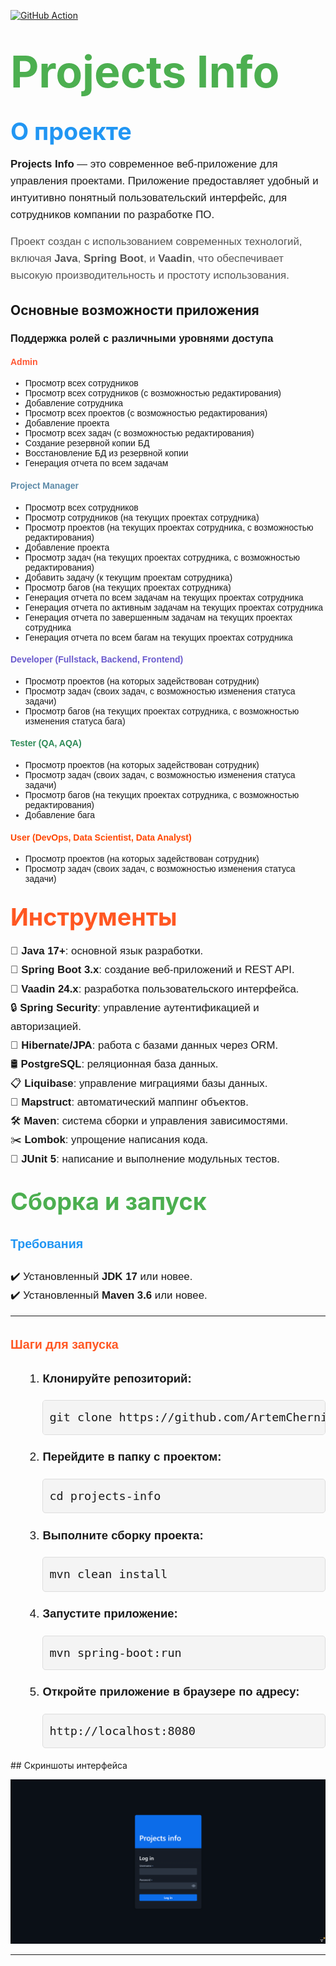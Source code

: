 
[![GitHub Action](https://github.com/ArtemChernikov/projects-info/actions/workflows/maven.yml/badge.svg)](https://github.com/ArtemChernikov/projects-info/actions/workflows/maven.yml)

# <span style="font-size: 2.5em; font-weight: bold; color: #4CAF50;">Projects Info</span>

## <span style="font-size: 1.8em; color: #2196F3;">О проекте</span>

<p style="font-size: 1.2em; line-height: 1.6; font-family: Arial, sans-serif;">
<strong>Projects Info</strong> — это современное веб-приложение для управления проектами. 
Приложение предоставляет удобный и интуитивно понятный пользовательский интерфейс, для сотрудников компании по разработке ПО.
</p>

<p style="font-size: 1.2em; line-height: 1.6; font-family: Arial, sans-serif; color: #555;">
Проект создан с использованием современных технологий, включая <strong>Java</strong>, <strong>Spring Boot</strong>, и <strong>Vaadin</strong>, что обеспечивает высокую производительность и простоту использования.
</p>

## Основные возможности приложения

<div style="font-family: Arial, sans-serif;">

### Поддержка ролей с различными уровнями доступа

#### <span style="color: #ff5733; font-weight: bold;">Admin</span>
<ul>
    <li>Просмотр всех сотрудников</li>
    <li>Просмотр всех сотрудников (с возможностью редактирования)</li>
    <li>Добавление сотрудника</li>
    <li>Просмотр всех проектов (с возможностью редактирования)</li>
    <li>Добавление проекта</li>
    <li>Просмотр всех задач (с возможностью редактирования)</li>
    <li>Создание резервной копии БД</li>
    <li>Восстановление БД из резервной копии</li>
    <li>Генерация отчета по всем задачам</li>
</ul>

#### <span style="color: #5d8aa8; font-weight: bold;">Project Manager</span>
<ul>
    <li>Просмотр всех сотрудников</li>
    <li>Просмотр сотрудников (на текущих проектах сотрудника)</li>
    <li>Просмотр проектов (на текущих проектах сотрудника, с возможностью редактирования)</li>
    <li>Добавление проекта</li>
    <li>Просмотр задач (на текущих проектах сотрудника, с возможностью редактирования)</li>
    <li>Добавить задачу (к текущим проектам сотрудника)</li>
    <li>Просмотр багов (на текущих проектах сотрудника)</li>
    <li>Генерация отчета по всем задачам на текущих проектах сотрудника</li>
    <li>Генерация отчета по активным задачам на текущих проектах сотрудника</li>
    <li>Генерация отчета по завершенным задачам на текущих проектах сотрудника</li>
    <li>Генерация отчета по всем багам на текущих проектах сотрудника</li>
</ul>

#### <span style="color: #6a5acd; font-weight: bold;">Developer (Fullstack, Backend, Frontend)</span>
<ul>
    <li>Просмотр проектов (на которых задействован сотрудник)</li>
    <li>Просмотр задач (своих задач, с возможностью изменения статуса задачи)</li>
    <li>Просмотр багов (на текущих проектах сотрудника, с возможностью изменения статуса бага)</li>
</ul>

#### <span style="color: #2e8b57; font-weight: bold;">Tester (QA, AQA)</span>
<ul>
    <li>Просмотр проектов (на которых задействован сотрудник)</li>
    <li>Просмотр задач (своих задач, с возможностью изменения статуса задачи)</li>
    <li>Просмотр багов (на текущих проектах сотрудника, с возможностью редактирования)</li>
    <li>Добавление бага</li>
</ul>

#### <span style="color: #ff4500; font-weight: bold;">User (DevOps, Data Scientist, Data Analyst)</span>
<ul>
    <li>Просмотр проектов (на которых задействован сотрудник)</li>
    <li>Просмотр задач (своих задач, с возможностью изменения статуса задачи)</li>
</ul>

</div>


## <span style="font-size: 1.8em; color: #FF5722;">Инструменты</span>

<div style="font-family: Arial, sans-serif; font-size: 1.2em; line-height: 1.8;">

<ul style="list-style-type: none; padding: 0;">
  <li>🚀 <strong>Java 17+</strong>: основной язык разработки.</li>
  <li>🌱 <strong>Spring Boot 3.x</strong>: создание веб-приложений и REST API.</li>
  <li>🎨 <strong>Vaadin 24.x</strong>: разработка пользовательского интерфейса.</li>
  <li>🔒 <strong>Spring Security</strong>: управление аутентификацией и авторизацией.</li>
  <li>💾 <strong>Hibernate/JPA</strong>: работа с базами данных через ORM.</li>
  <li>🛢️ <strong>PostgreSQL</strong>: реляционная база данных.</li>
  <li>📋 <strong>Liquibase</strong>: управление миграциями базы данных.</li>
  <li>🔧 <strong>Mapstruct</strong>: автоматический маппинг объектов.</li>
  <li>🛠️ <strong>Maven</strong>: система сборки и управления зависимостями.</li>
  <li>✂️ <strong>Lombok</strong>: упрощение написания кода.</li>
  <li>🧪 <strong>JUnit 5</strong>: написание и выполнение модульных тестов.</li>
</ul>

</div>

## <span style="font-size: 1.8em; color: #4CAF50;">Сборка и запуск</span>

<div style="font-family: Arial, sans-serif; font-size: 1.2em; line-height: 1.8;">

### <span style="color: #2196F3;">Требования</span>

<ul style="list-style-type: none; padding: 0; margin: 0;">
  <li>✔️ Установленный <strong>JDK 17</strong> или новее.</li>
  <li>✔️ Установленный <strong>Maven 3.6</strong> или новее.</li>
</ul>

---

### <span style="color: #FF5722;">Шаги для запуска</span>

<ol style="font-size: 1.1em; margin-left: 20px;">
  <li>
    <strong>Клонируйте репозиторий:</strong>
    <pre style="background-color: #f4f4f4; padding: 10px; border-radius: 5px; border: 1px solid #ddd;">git clone https://github.com/ArtemChernikov/projects-info.git</pre>
  </li>
  <li>
    <strong>Перейдите в папку с проектом:</strong>
    <pre style="background-color: #f4f4f4; padding: 10px; border-radius: 5px; border: 1px solid #ddd;">cd projects-info</pre>
  </li>
  <li>
    <strong>Выполните сборку проекта:</strong>
    <pre style="background-color: #f4f4f4; padding: 10px; border-radius: 5px; border: 1px solid #ddd;">mvn clean install</pre>
  </li>
  <li>
    <strong>Запустите приложение:</strong>
    <pre style="background-color: #f4f4f4; padding: 10px; border-radius: 5px; border: 1px solid #ddd;">mvn spring-boot:run</pre>
  </li>
  <li>
    <strong>Откройте приложение в браузере по адресу:</strong>
    <pre style="background-color: #f4f4f4; padding: 10px; border-radius: 5px; border: 1px solid #ddd;">http://localhost:8080</pre>
  </li>
</ol>

</div>
## Скриншоты интерфейса

![login_page](src/main/resources/static/application-images/login_page.png)

---
